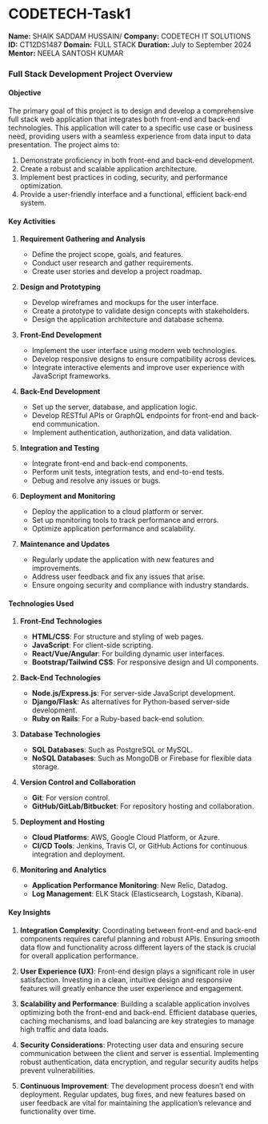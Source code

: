 # CODETECH-Task1
**Name:** SHAIK SADDAM HUSSAIN/
**Company:** CODETECH IT SOLUTIONS
**ID:** CT12DS1487
**Domain:** FULL STACK
**Duration:** July to September 2024
**Mentor:** NEELA SANTOSH KUMAR 
### Full Stack Development Project Overview

#### Objective
The primary goal of this project is to design and develop a comprehensive full stack web application that integrates both front-end and back-end technologies. This application will cater to a specific use case or business need, providing users with a seamless experience from data input to data presentation. The project aims to:

1. Demonstrate proficiency in both front-end and back-end development.
2. Create a robust and scalable application architecture.
3. Implement best practices in coding, security, and performance optimization.
4. Provide a user-friendly interface and a functional, efficient back-end system.

#### Key Activities

1. **Requirement Gathering and Analysis**
   - Define the project scope, goals, and features.
   - Conduct user research and gather requirements.
   - Create user stories and develop a project roadmap.

2. **Design and Prototyping**
   - Develop wireframes and mockups for the user interface.
   - Create a prototype to validate design concepts with stakeholders.
   - Design the application architecture and database schema.

3. **Front-End Development**
   - Implement the user interface using modern web technologies.
   - Develop responsive designs to ensure compatibility across devices.
   - Integrate interactive elements and improve user experience with JavaScript frameworks.

4. **Back-End Development**
   - Set up the server, database, and application logic.
   - Develop RESTful APIs or GraphQL endpoints for front-end and back-end communication.
   - Implement authentication, authorization, and data validation.

5. **Integration and Testing**
   - Integrate front-end and back-end components.
   - Perform unit tests, integration tests, and end-to-end tests.
   - Debug and resolve any issues or bugs.

6. **Deployment and Monitoring**
   - Deploy the application to a cloud platform or server.
   - Set up monitoring tools to track performance and errors.
   - Optimize application performance and scalability.

7. **Maintenance and Updates**
   - Regularly update the application with new features and improvements.
   - Address user feedback and fix any issues that arise.
   - Ensure ongoing security and compliance with industry standards.

#### Technologies Used

1. **Front-End Technologies**
   - **HTML/CSS**: For structure and styling of web pages.
   - **JavaScript**: For client-side scripting.
   - **React/Vue/Angular**: For building dynamic user interfaces.
   - **Bootstrap/Tailwind CSS**: For responsive design and UI components.

2. **Back-End Technologies**
   - **Node.js/Express.js**: For server-side JavaScript development.
   - **Django/Flask**: As alternatives for Python-based server-side development.
   - **Ruby on Rails**: For a Ruby-based back-end solution.

3. **Database Technologies**
   - **SQL Databases**: Such as PostgreSQL or MySQL.
   - **NoSQL Databases**: Such as MongoDB or Firebase for flexible data storage.

4. **Version Control and Collaboration**
   - **Git**: For version control.
   - **GitHub/GitLab/Bitbucket**: For repository hosting and collaboration.

5. **Deployment and Hosting**
   - **Cloud Platforms**: AWS, Google Cloud Platform, or Azure.
   - **CI/CD Tools**: Jenkins, Travis CI, or GitHub Actions for continuous integration and deployment.

6. **Monitoring and Analytics**
   - **Application Performance Monitoring**: New Relic, Datadog.
   - **Log Management**: ELK Stack (Elasticsearch, Logstash, Kibana).

#### Key Insights

1. **Integration Complexity**: Coordinating between front-end and back-end components requires careful planning and robust APIs. Ensuring smooth data flow and functionality across different layers of the stack is crucial for overall application performance.

2. **User Experience (UX)**: Front-end design plays a significant role in user satisfaction. Investing in a clean, intuitive design and responsive features will greatly enhance the user experience and engagement.

3. **Scalability and Performance**: Building a scalable application involves optimizing both the front-end and back-end. Efficient database queries, caching mechanisms, and load balancing are key strategies to manage high traffic and data loads.

4. **Security Considerations**: Protecting user data and ensuring secure communication between the client and server is essential. Implementing robust authentication, data encryption, and regular security audits helps prevent vulnerabilities.

5. **Continuous Improvement**: The development process doesn’t end with deployment. Regular updates, bug fixes, and new features based on user feedback are vital for maintaining the application’s relevance and functionality over time.

